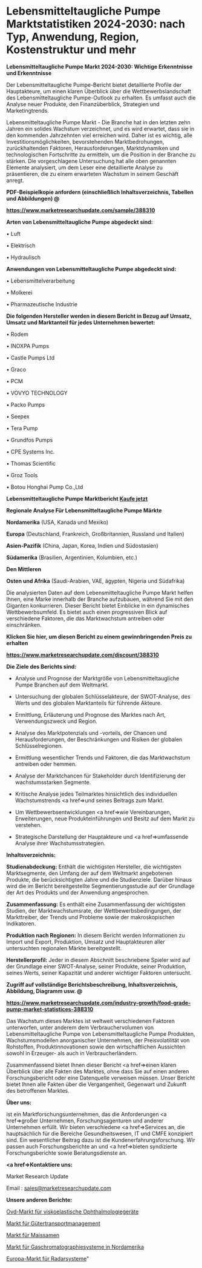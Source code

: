 # Lebensmitteltaugliche Pumpe Marktstatistiken 2024-2030: nach Typ, Anwendung, Region, Kostenstruktur und mehr

<strong>Lebensmitteltaugliche Pumpe Markt 2024-2030: Wichtige Erkenntnisse und Erkenntnisse</strong>

Der Lebensmitteltaugliche Pumpe-Bericht bietet detaillierte Profile der Hauptakteure, um einen klaren Überblick über die Wettbewerbslandschaft des Lebensmitteltaugliche Pumpe-Outlook zu erhalten. Es umfasst auch die Analyse neuer Produkte, den Finanzüberblick, Strategien und Marketingtrends.

Lebensmitteltaugliche Pumpe Markt - Die Branche hat in den letzten zehn Jahren ein solides Wachstum verzeichnet, und es wird erwartet, dass sie in den kommenden Jahrzehnten viel erreichen wird. Daher ist es wichtig, alle Investitionsmöglichkeiten, bevorstehenden Marktbedrohungen, zurückhaltenden Faktoren, Herausforderungen, Marktdynamiken und technologischen Fortschritte zu ermitteln, um die Position in der Branche zu stärken. Die vorgeschlagene Untersuchung hat alle oben genannten Elemente analysiert, um dem Leser eine detaillierte Analyse zu präsentieren, die zu einem erwarteten Wachstum in seinem Geschäft anregt.



<strong><b>PDF-Beispielkopie anfordern (einschließlich Inhaltsverzeichnis, Tabellen und Abbildungen) @ </b></strong>

<strong><a href=https://www.marketresearchupdate.com/sample/388310>

<strong>https://www.marketresearchupdate.com/sample/388310</u></a></strong></strong>



<strong>Arten von Lebensmitteltaugliche Pumpe abgedeckt sind:</strong>

• Luft

• Elektrisch

• Hydraulisch



<strong>Anwendungen von Lebensmitteltaugliche Pumpe abgedeckt sind:</strong>

• Lebensmittelverarbeitung

• Molkerei

• Pharmazeutische Industrie



<strong>Die folgenden Hersteller werden in diesem Bericht in Bezug auf Umsatz, Umsatz und Marktanteil für jedes Unternehmen bewertet:</strong>

• Rodem

• INOXPA Pumps

• Castle Pumps Ltd

• Graco

• PCM

• VOVYO TECHNOLOGY

• Packo Pumps

• Seepex

• Tera Pump

• Grundfos Pumps

• CPE Systems Inc.

• Thomas Scientific

• Groz Tools

• Botou Honghai Pump Co.,Ltd



<strong>Lebensmitteltaugliche Pumpe Marktbericht <a href=https://www.marketresearchupdate.com/buynow/388310>Kaufe jetzt</a></strong>



<strong>Regionale Analyse Für Lebensmitteltaugliche Pumpe Märkte</strong>



<strong>Nordamerika</strong> (USA, Kanada und Mexiko)



<strong>Europa</strong> (Deutschland, Frankreich, Großbritannien, Russland und Italien)



<strong>Asien-Pazifik</strong> (China, Japan, Korea, Indien und Südostasien)



<strong>Südamerika</strong> (Brasilien, Argentinien, Kolumbien, etc.)



<strong>Den Mittleren</strong> 

<strong>Osten und Afrika</strong> (Saudi-Arabien, VAE, ägypten, Nigeria und Südafrika)

Die analysierten Daten auf dem Lebensmitteltaugliche Pumpe Markt helfen Ihnen, eine Marke innerhalb der Branche aufzubauen, während Sie mit den Giganten konkurrieren. Dieser Bericht bietet Einblicke in ein dynamisches Wettbewerbsumfeld. Es bietet auch einen progressiven Blick auf verschiedene Faktoren, die das Marktwachstum antreiben oder einschränken.



<strong>Klicken Sie hier, um diesen Bericht zu einem gewinnbringenden Preis zu erhalten
</strong>

<strong><a href=https://www.marketresearchupdate.com/discount/388310>https://www.marketresearchupdate.com/discount/388310</b></u></strong></a>



<strong>Die Ziele des Berichts sind:</strong>

- Analyse und Prognose der Marktgröße von Lebensmitteltaugliche Pumpe Branchen auf dem Weltmarkt.

- Untersuchung der globalen Schlüsselakteure, der SWOT-Analyse, des Werts und des globalen Marktanteils für führende Akteure.

- Ermittlung, Erläuterung und Prognose des Marktes nach Art, Verwendungszweck und Region.

- Analyse des Marktpotenzials und -vorteils, der Chancen und Herausforderungen, der Beschränkungen und Risiken der globalen Schlüsselregionen.

- Ermittlung wesentlicher Trends und Faktoren, die das Marktwachstum antreiben oder hemmen.

- Analyse der Marktchancen für Stakeholder durch Identifizierung der wachstumsstarken Segmente.

- Kritische Analyse jedes Teilmarktes hinsichtlich des individuellen Wachstumstrends <a href=>und</a> seines Beitrags zum Markt.

- Um Wettbewerbsentwicklungen <a href=>wie</a> Vereinbarungen, Erweiterungen, neue Produkteinführungen und Besitz auf dem Markt zu verstehen.

- Strategische Darstellung der Hauptakteure und <a href=>umfas</a>sende Analyse ihrer Wachstumsstrategien.



<strong>Inhaltsverzeichnis:</strong>



<strong>Studienabdeckung:</strong> Enthält die wichtigsten Hersteller, die wichtigsten Marktsegmente, den Umfang der auf dem Weltmarkt angebotenen Produkte, die berücksichtigten Jahre und die Studienziele. Darüber hinaus wird die im Bericht bereitgestellte Segmentierungsstudie auf der Grundlage der Art des Produkts und der Anwendung angesprochen.



<strong>Zusammenfassung:</strong> Es enthält eine Zusammenfassung der wichtigsten Studien, der Marktwachstumsrate, der Wettbewerbsbedingungen, der Markttreiber, der Trends und Probleme sowie der makroskopischen Indikatoren.



<strong>Produktion nach Regionen:</strong> In diesem Bericht werden Informationen zu Import und Export, Produktion, Umsatz und Hauptakteuren aller untersuchten regionalen Märkte bereitgestellt.



<strong>Herstellerprofil:</strong> Jeder in diesem Abschnitt beschriebene Spieler wird auf der Grundlage einer SWOT-Analyse, seiner Produkte, seiner Produktion, seines Werts, seiner Kapazität und anderer wichtiger Faktoren untersucht.



<strong><b>Zugriff auf vollständige Berichtsbeschreibung, Inhaltsverzeichnis, Abbildung, Diagramm usw. @ </b></strong>

<strong><a href=https://www.marketresearchupdate.com/industry-growth/food-grade-pump-market-statistices-388310>https://www.marketresearchupdate.com/industry-growth/food-grade-pump-market-statistices-388310</a></strong>

Das Wachstum dieses Marktes ist weltweit verschiedenen Faktoren unterworfen, unter anderem dem Verbrauchervolumen von Lebensmitteltaugliche Pumpe von Lebensmitteltaugliche Pumpe Produkten, Wachstumsmodellen anorganischer Unternehmen, der Preisvolatilität von Rohstoffen, Produktinnovationen sowie den wirtschaftlichen Aussichten sowohl in Erzeuger- als auch in Verbraucherländern.

Zusammenfassend bietet Ihnen dieser Bericht <a href=>einen</a> klaren Überblick über alle Fakten des Marktes, ohne dass Sie auf einen anderen Forschungsbericht oder eine Datenquelle verweisen müssen. Unser Bericht bietet Ihnen alle Fakten über die Vergangenheit, Gegenwart und Zukunft des betroffenen Marktes.



<strong>Über uns:</strong>

 ist ein Marktforschungsunternehmen, das die Anforderungen <a href=>großer</a> Unternehmen, Forschungsagenturen und anderer Unternehmen erfüllt. Wir bieten verschiedene <a href=>Services</a> an, die hauptsächlich für die Bereiche Gesundheitswesen, IT und CMFE konzipiert sind. Ein wesentlicher Beitrag dazu ist die Kundenerfahrungsforschung. Wir passen auch Forschungsberichte an und <a href=>bieten</a> syndizierte Forschungsberichte sowie Beratungsdienste an.



<strong><a href=>Kontaktiere uns:</a></strong>

Market Research Update

Email : sales@marketresearchupdate.com



<strong>Unsere anderen Berichte:</strong>

<a href=https://www.linkedin.com/pulse/ophthalmic-viscoelastic-devices-ovd-market-2023>Ovd-Markt für viskoelastische Ophthalmologiegeräte</a>

<a href=https://www.linkedin.com/pulse/freight-transport-management-market-2023-remarking>Markt für Gütertransportmanagement</a>

<a href=https://www.linkedin.com/pulse/maize-corn-seed-market-outlooks-2023-size-shares>Markt für Maissamen</a>

<a href=https://www.linkedin.com/pulse/north-america-gas-chromatography-systems-market-2023-usd>Markt für Gaschromatographiesysteme in Nordamerika</a>

<a href=https://www.linkedin.com/pulse/europe-radar-systems-market-growth-possibilities-zivuf/>Europa-Markt für Radarsysteme</a>"
